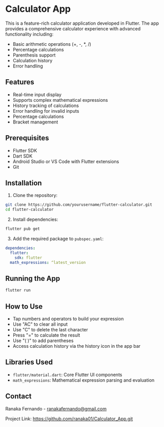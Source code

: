 # Calculator App

This is a feature-rich calculator application developed in Flutter. The app provides a comprehensive calculator experience with advanced functionality including:

- Basic arithmetic operations (+, -, *, /)
- Percentage calculations
- Parenthesis support
- Calculation history
- Error handling

## Features

- Real-time input display
- Supports complex mathematical expressions
- History tracking of calculations
- Error handling for invalid inputs
- Percentage calculations
- Bracket management

## Prerequisites

- Flutter SDK
- Dart SDK
- Android Studio or VS Code with Flutter extensions
- Git

## Installation

1. Clone the repository:
```bash
git clone https://github.com/yourusername/flutter-calculator.git
cd flutter-calculator
```

2. Install dependencies:
```bash
flutter pub get
```

3. Add the required package to `pubspec.yaml`:
```yaml
dependencies:
  flutter:
    sdk: flutter
  math_expressions: ^latest_version
```

## Running the App

```bash
flutter run
```

## How to Use

- Tap numbers and operators to build your expression
- Use "AC" to clear all input
- Use "C" to delete the last character
- Press "=" to calculate the result
- Use "( )" to add parentheses
- Access calculation history via the history icon in the app bar

## Libraries Used

- `flutter/material.dart`: Core Flutter UI components
- `math_expressions`: Mathematical expression parsing and evaluation

## Contact

Ranaka Fernando - ranakafernando@gmail.com

Project Link: https://github.com/ranaka01/Calculator_App.git

